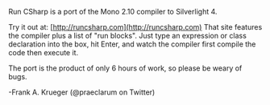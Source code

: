 Run CSharp is a port of the Mono 2.10 compiler to Silverlight 4.

Try it out at: [http://runcsharp.com](http://runcsharp.com) That site features the compiler plus a list of "run blocks".
Just type an expression or class declaration into the box, hit Enter, and watch the compiler first compile the code then
execute it.

The port is the product of only 6 hours of work, so please be weary of bugs.

-Frank A. Krueger (@praeclarum on Twitter)
